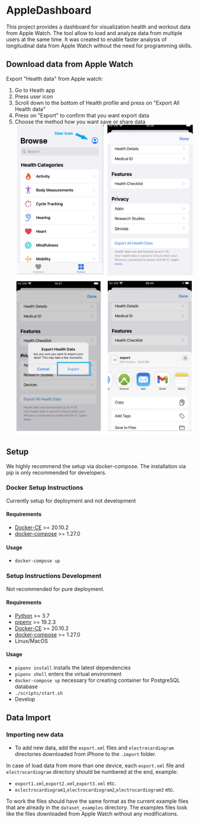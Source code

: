 # AppleDashboard
This project provides a dashboard for visualization health and workout data from Apple Watch. The tool allow to load and analyze data from 
multiple users at the same time.
It was created to enable faster analysis of longitudinal data from Apple Watch without the need for programming skills.


## Download data from Apple Watch ##
Export "Health data" from Apple watch:
1. Go to Heath app
2. Press user icon<br/>
3. Scroll down to the bottom of Health profile and press on "Export All Health data" <br/>
4. Press on "Export" to confirm that you want export data <br/>
5. Choose the method how you want save or share data <br/>
![](assets/apple_watch.png)

## Setup ##
We highly recommend the setup via docker-compose. The installation via pip is only recommended for developers.

### Docker Setup Instructions ###
Currently setup for deployment and not development

#### Requirements ####
* [Docker-CE](https://docs.docker.com/install/) >= 20.10.2
* [docker-compose](https://docs.docker.com/compose/overview/) >= 1.27.0

#### Usage ####
* `docker-compose up`

### Setup Instructions Development ### 
Not recommended for pure deployment.

#### Requirements ####
* [Python](https://www.python.org/) >= 3.7
* [pipenv](https://docs.pipenv.org/en/latest/) >= 19.2.3
* [Docker-CE](https://docs.docker.com/install/) >= 20.10.2
* [docker-compose](https://docs.docker.com/compose/overview/) >= 1.27.0
* Linux/MacOS

#### Usage ####
* `pipenv install` installs the latest dependencies
* `pipenv shell` enters the virtual environment
* `docker-compose up` necessary for creating container for PostgreSQL database
* `./scripts/start.sh`
* Develop


## Data Import ##

### Importing new data ###
* To add new data, add the `export.xml` files and `electrocardiogram` directories downloaded from iPhone to the `.import` folder.

In case of load data from more than one device, each `export.xml` file and `electrocardiogram` directory should be 
numbered at the end, example:
* `export1.xml`,`export2.xml`,`export3.xml` etc.
* `eclectrocardiogram1`,`electrocardiogram2`,`electrocardiogram3` etc.

To work the files should have the same format as the current example files that are already in the `dataset_examples` directory.
The examples files look like the files downloaded from Apple Watch without any modifications.


